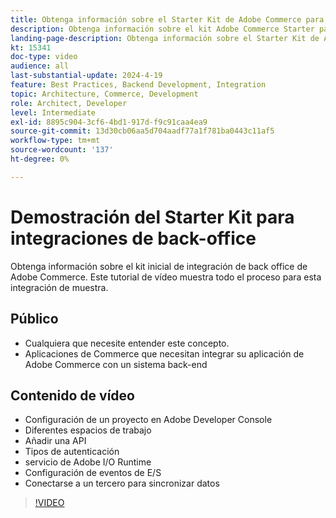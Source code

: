 ```yaml
---
title: Obtenga información sobre el Starter Kit de Adobe Commerce para integraciones de back office
description: Obtenga información sobre el kit Adobe Commerce Starter para integraciones de back office. Esta demostración en vídeo muestra la potencia y la facilidad de conexión a las integraciones de back-office mediante este enfoque.
landing-page-description: Obtenga información sobre el Starter Kit de Adobe Commerce para integraciones de back office
kt: 15341
doc-type: video
audience: all
last-substantial-update: 2024-4-19
feature: Best Practices, Backend Development, Integration
topic: Architecture, Commerce, Development
role: Architect, Developer
level: Intermediate
exl-id: 8895c904-3cf6-4bd1-917d-f9c91caa4ea9
source-git-commit: 13d30cb06aa5d704aadf77a1f781ba0443c11af5
workflow-type: tm+mt
source-wordcount: '137'
ht-degree: 0%

---
```


# Demostración del Starter Kit para integraciones de back-office

Obtenga información sobre el kit inicial de integración de back office de Adobe Commerce. Este tutorial de vídeo muestra todo el proceso para esta integración de muestra.

## Público

* Cualquiera que necesite entender este concepto.
* Aplicaciones de Commerce que necesitan integrar su aplicación de Adobe Commerce con un sistema back-end

## Contenido de vídeo

* Configuración de un proyecto en Adobe Developer Console
* Diferentes espacios de trabajo
* Añadir una API
* Tipos de autenticación
* servicio de Adobe I/O Runtime
* Configuración de eventos de E/S
* Conectarse a un tercero para sincronizar datos

>[!VIDEO](https://video.tv.adobe.com/v/3452017?learn=on&captions=spa)
